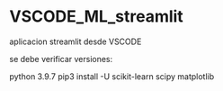 # VSCODE_ML_streamlit
aplicacion streamlit desde VSCODE


se debe verificar versiones:

python 3.9.7
pip3 install -U scikit-learn scipy matplotlib
